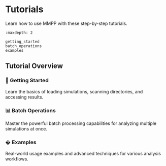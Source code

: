 # Tutorials

Learn how to use MMPP with these step-by-step tutorials.

```{toctree}
:maxdepth: 2

getting_started
batch_operations
examples
```

## Tutorial Overview

### 🚀 Getting Started
Learn the basics of loading simulations, scanning directories, and accessing results.

### 📊 Batch Operations  
Master the powerful batch processing capabilities for analyzing multiple simulations at once.

### � Examples
Real-world usage examples and advanced techniques for various analysis workflows.
